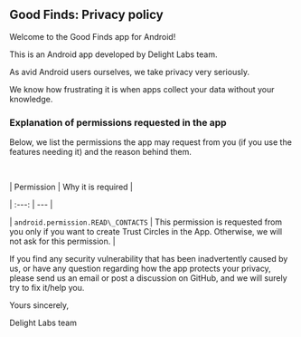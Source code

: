 ﻿## Good Finds: Privacy policy



Welcome to the Good Finds app for Android!



This is an Android app developed by Delight Labs team. 



As avid Android users ourselves, we take privacy very seriously.

We know how frustrating it is when apps collect your data without your knowledge.





### Explanation of permissions requested in the app



Below, we list the permissions the app may request from you (if you use the features needing it) and the reason behind them.

<br/>



| Permission | Why it is required |

| :---: | --- |

|  `android.permission.READ\_CONTACTS` | This permission is requested from you only if you want to create Trust Circles in the App. Otherwise, we will not ask for this permission. |



If you find any security vulnerability that has been inadvertently caused by us, or have any question regarding how the app protects your privacy, please send us an email or post a discussion on GitHub, and we will surely try to fix it/help you.



Yours sincerely, 

Delight Labs team


